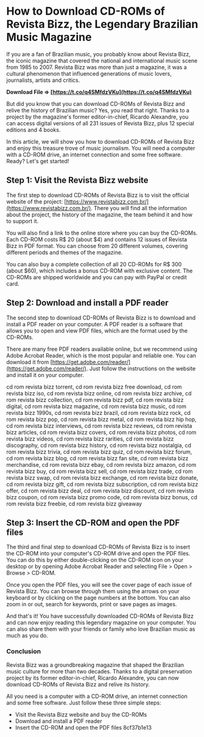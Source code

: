 # How to Download CD-ROMs of Revista Bizz, the Legendary Brazilian Music Magazine
  
If you are a fan of Brazilian music, you probably know about Revista Bizz, the iconic magazine that covered the national and international music scene from 1985 to 2007. Revista Bizz was more than just a magazine, it was a cultural phenomenon that influenced generations of music lovers, journalists, artists and critics.
 
**Download File ⇒ [https://t.co/q4SMfdzVKu](https://t.co/q4SMfdzVKu)**


  
But did you know that you can download CD-ROMs of Revista Bizz and relive the history of Brazilian music? Yes, you read that right. Thanks to a project by the magazine's former editor-in-chief, Ricardo Alexandre, you can access digital versions of all 231 issues of Revista Bizz, plus 12 special editions and 4 books.
  
In this article, we will show you how to download CD-ROMs of Revista Bizz and enjoy this treasure trove of music journalism. You will need a computer with a CD-ROM drive, an internet connection and some free software. Ready? Let's get started!
  
## Step 1: Visit the Revista Bizz website
  
The first step to download CD-ROMs of Revista Bizz is to visit the official website of the project: [https://www.revistabizz.com.br/](https://www.revistabizz.com.br/). There you will find all the information about the project, the history of the magazine, the team behind it and how to support it.
  
You will also find a link to the online store where you can buy the CD-ROMs. Each CD-ROM costs R$ 20 (about $4) and contains 12 issues of Revista Bizz in PDF format. You can choose from 20 different volumes, covering different periods and themes of the magazine.
  
You can also buy a complete collection of all 20 CD-ROMs for R$ 300 (about $60), which includes a bonus CD-ROM with exclusive content. The CD-ROMs are shipped worldwide and you can pay with PayPal or credit card.
  
## Step 2: Download and install a PDF reader
  
The second step to download CD-ROMs of Revista Bizz is to download and install a PDF reader on your computer. A PDF reader is a software that allows you to open and view PDF files, which are the format used by the CD-ROMs.
  
There are many free PDF readers available online, but we recommend using Adobe Acrobat Reader, which is the most popular and reliable one. You can download it from [https://get.adobe.com/reader/](https://get.adobe.com/reader/). Just follow the instructions on the website and install it on your computer.
 
cd rom revista bizz torrent,  cd rom revista bizz free download,  cd rom revista bizz iso,  cd rom revista bizz online,  cd rom revista bizz archive,  cd rom revista bizz collection,  cd rom revista bizz pdf,  cd rom revista bizz digital,  cd rom revista bizz magazine,  cd rom revista bizz music,  cd rom revista bizz 1990s,  cd rom revista bizz brazil,  cd rom revista bizz rock,  cd rom revista bizz pop,  cd rom revista bizz metal,  cd rom revista bizz hip hop,  cd rom revista bizz interviews,  cd rom revista bizz reviews,  cd rom revista bizz articles,  cd rom revista bizz covers,  cd rom revista bizz photos,  cd rom revista bizz videos,  cd rom revista bizz rarities,  cd rom revista bizz discography,  cd rom revista bizz history,  cd rom revista bizz nostalgia,  cd rom revista bizz trivia,  cd rom revista bizz quiz,  cd rom revista bizz forum,  cd rom revista bizz blog,  cd rom revista bizz fan site,  cd rom revista bizz merchandise,  cd rom revista bizz ebay,  cd rom revista bizz amazon,  cd rom revista bizz buy,  cd rom revista bizz sell,  cd rom revista bizz trade,  cd rom revista bizz swap,  cd rom revista bizz exchange,  cd rom revista bizz donate,  cd rom revista bizz gift,  cd rom revista bizz subscription,  cd rom revista bizz offer,  cd rom revista bizz deal,  cd rom revista bizz discount,  cd rom revista bizz coupon,  cd rom revista bizz promo code,  cd rom revista bizz bonus,  cd rom revista bizz freebie,  cd rom revista bizz giveaway
  
## Step 3: Insert the CD-ROM and open the PDF files
  
The third and final step to download CD-ROMs of Revista Bizz is to insert the CD-ROM into your computer's CD-ROM drive and open the PDF files. You can do this by either double-clicking on the CD-ROM icon on your desktop or by opening Adobe Acrobat Reader and selecting File > Open > Browse > CD-ROM.
  
Once you open the PDF files, you will see the cover page of each issue of Revista Bizz. You can browse through them using the arrows on your keyboard or by clicking on the page numbers at the bottom. You can also zoom in or out, search for keywords, print or save pages as images.
  
And that's it! You have successfully downloaded CD-ROMs of Revista Bizz and can now enjoy reading this legendary magazine on your computer. You can also share them with your friends or family who love Brazilian music as much as you do.
  
### Conclusion
  
Revista Bizz was a groundbreaking magazine that shaped the Brazilian music culture for more than two decades. Thanks to a digital preservation project by its former editor-in-chief, Ricardo Alexandre, you can now download CD-ROMs of Revista Bizz and relive its history.
  
All you need is a computer with a CD-ROM drive, an internet connection and some free software. Just follow these three simple steps:
  
- Visit the Revista Bizz website and buy the CD-ROMs
- Download and install a PDF reader
- Insert the CD-ROM and open the PDF files 8cf37b1e13


